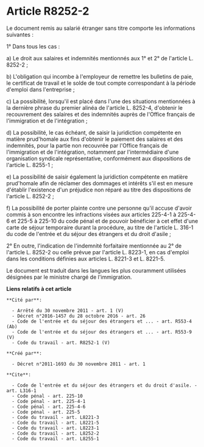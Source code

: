 # Article R8252-2

Le document remis au salarié étranger sans titre comporte les informations suivantes : 

1° Dans tous les cas : 

a) Le droit aux salaires et indemnités mentionnés aux 1° et 2° de l'article L. 8252-2 ; 

b) L'obligation qui incombe à l'employeur de remettre les bulletins de paie, le certificat de travail et le solde de tout
compte correspondant à la période d'emploi dans l'entreprise ; 

c) La possibilité, lorsqu'il est placé dans l'une des situations mentionnées à la dernière phrase du premier alinéa de
l'article L. 8252-4, d'obtenir le recouvrement des salaires et des indemnités auprès de l'Office français de l'immigration et
de l'intégration ; 

d) La possibilité, le cas échéant, de saisir la juridiction compétente en matière prud'homale aux fins d'obtenir le paiement
des salaires et des indemnités, pour la partie non recouvrée par l'Office français de l'immigration et de l'intégration,
notamment par l'intermédiaire d'une organisation syndicale représentative, conformément aux dispositions de l'article L.
8255-1 ; 

e) La possibilité de saisir également la juridiction compétente en matière prud'homale afin de réclamer des dommages et
intérêts s'il est en mesure d'établir l'existence d'un préjudice non réparé au titre des dispositions de l'article L.
8252-2 ; 

f) La possibilité de porter plainte contre une personne qu'il accuse d'avoir commis à son encontre les infractions visées aux
articles 225-4-1 à 225-4-6 et 225-5 à 225-10 du code pénal et de pouvoir bénéficier à cet effet d'une carte de séjour
temporaire durant la procédure, au titre de l'article L. 316-1 du code de l'entrée et du séjour des étrangers et du droit
d'asile ; 

2° En outre, l'indication de l'indemnité forfaitaire mentionnée au 2° de l'article L. 8252-2 ou celle prévue par l'article L.
8223-1, en cas d'emploi dans les conditions définies aux articles L. 8221-3 et L. 8221-5. 

Le document est traduit dans les langues les plus couramment utilisées désignées par le ministre chargé de l'immigration.

**Liens relatifs à cet article**

	**Cité par**:

	  - Arrêté du 30 novembre 2011 - art. 1 (V)
	  - Décret n°2016-1457 du 28 octobre 2016 - art. 26
	  - Code de l'entrée et du séjour des étrangers et ... - art. R553-4 (Ab)
	  - Code de l'entrée et du séjour des étrangers et ... - art. R553-9 (V)
	  - Code du travail - art. R8252-1 (V)

	**Créé par**:

	  - Décret n°2011-1693 du 30 novembre 2011 - art. 1

	**Cite**:

	  - Code de l'entrée et du séjour des étrangers et du droit d'asile. - art. L316-1
	  - Code pénal - art. 225-10
	  - Code pénal - art. 225-4-1
	  - Code pénal - art. 225-4-6
	  - Code pénal - art. 225-5
	  - Code du travail - art. L8221-3
	  - Code du travail - art. L8221-5
	  - Code du travail - art. L8223-1
	  - Code du travail - art. L8252-2
	  - Code du travail - art. L8255-1
